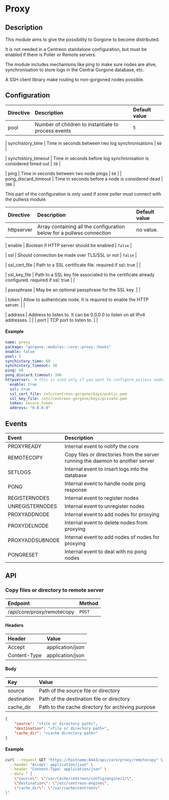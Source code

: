 # Proxy

## Description

This module aims to give the possibility to Gorgone to become distributed.

It is not needed in a Centreon standalone configuration, but must be enabled if there is Poller or Remote servers.

The module includes mechanisms like ping to make sure nodes are alive, synchronisation to store logs in the Central Gorgone database, etc.

A SSH client library make routing to non-gorgoned nodes possible.

## Configuration

| Directive            | Description                                                         | Default value |
|:---------------------|:--------------------------------------------------------------------|:--------------|
| pool                 | Number of children to instantiate to process events                   | `5`           |

| synchistory_time     | Time in seconds between two log synchronisations                    | `60`          |

| synchistory_timeout  | Time in seconds before log synchronisation is considered timed out | `30`          |

| ping                 | Time in seconds between two node pings                              | `60`          |
| pong_discard_timeout | Time in seconds before a node is considered dead                    | `300`         |

This part of the configuration is only used if some poller must connect with the pullwss module.



| Directive     | Description                                                                                    | Default value |
|:--------------|:-----------------------------------------------------------------------------------------------|:--------------|
| httpserver    | Array containing all the configuration below for a pullwss connection                               | no value.     |

| enable        | Boolean if HTTP server should be enabled                                                       | `false`       |

| ssl           | Should connection be made over TLS/SSL or not                                                  | `false`       |

| ssl_cert_file | Path to a SSL certificate file. required if ssl: true                                          |               |

| ssl_key_file  | Path to a SSL key file associated to the certificate already configured. required if ssl: true |               |

| passphrase    | May be an optional passphrase for the SSL key.                                         |               |

| token         | Allow to authenticate node. It is required to enable the HTTP server.                          |               |

| address       | Address to listen to. It can be 0.0.0.0 to listen on all IPv4 addresses.                             |               |
| port          | TCP port to listen to.                                                                         |               |


#### Example

```yaml
name: proxy
package: "gorgone::modules::core::proxy::hooks"
enable: false
pool: 5
synchistory_time: 60
synchistory_timeout: 30
ping: 60
pong_discard_timeout: 300
httpserver:  # this is used only if you want to configure pullwss nodes. to make it work you have to add the register module and configure a configuration file for it.
  enable: true
  ssl: true
  ssl_cert_file: /etc/centreon-gorgone/keys/public.pem
  ssl_key_file: /etc/centreon-gorgone/keys/private.pem
  token: secure_token
  address: "0.0.0.0"
```

## Events

| Event           | Description                                                                    |
| :-------------- | :----------------------------------------------------------------------------- |
| PROXYREADY      | Internal event to notify the core                                              |
| REMOTECOPY      | Copy files or directories from the server running the daemon to another server |
| SETLOGS         | Internal event to insert logs into the database                                |
| PONG            | Internal event to handle node ping response                                    |
| REGISTERNODES   | Internal event to register nodes                                               |
| UNREGISTERNODES | Internal event to unregister nodes                                             |
| PROXYADDNODE    | Internal event to add nodes for proxying                                       |
| PROXYDELNODE    | Internal event to delete nodes from proxying                                   |
| PROXYADDSUBNODE | Internal event to add nodes of nodes for proxying                              |
| PONGRESET       | Internal event to deal with no pong nodes                                      |

## API

### Copy files or directory to remote server

| Endpoint                   | Method |
| :------------------------- | :----- |
| /api/core/proxy/remotecopy | `POST` |

#### Headers

| Header       | Value            |
| :----------- | :--------------- |
| Accept       | application/json |
| Content-Type | application/json |

#### Body

| Key         | Value                                             |
| :---------- | :------------------------------------------------ |
| source      | Path of the source file or directory              |
| destination | Path of the destination file or directory         |
| cache_dir   | Path to the cache directory for archiving purpose |

```json
{
    "source": "<file or directory path>",
    "destination": "<file or directory path>",
    "cache_dir": "<cache directory path>"
}
```

#### Example

```bash
curl --request GET "https://hostname:8443/api/core/proxy/remotecopy" \
  --header "Accept: application/json" \
  --header "Content-Type: application/json" \
  --data " {
    \"source\": \"/var/cache/centreon/config/engine/2/\",
    \"destination\": \"/etc/centreon-engine\",
    \"cache_dir\": \"/var/cache/centreon\"
}"
```
